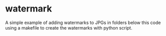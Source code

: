 # watermark

A simple example of adding watermarks to JPGs in folders below this code using a makefile to create the watermarks with python script. 
